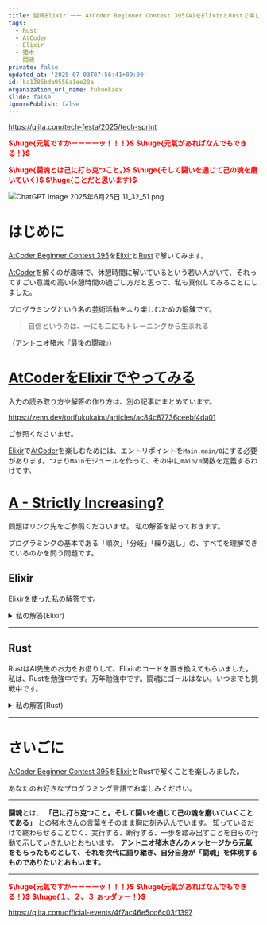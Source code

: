 ```yaml
---
title: 闘魂Elixir ーー AtCoder Beginner Contest 395(A)をElixirとRustで楽しむ
tags:
  - Rust
  - AtCoder
  - Elixir
  - 猪木
  - 闘魂
private: false
updated_at: '2025-07-03T07:56:41+09:00'
id: ba1386bda9558a1ee20a
organization_url_name: fukuokaex
slide: false
ignorePublish: false
---
```

https://qiita.com/tech-festa/2025/tech-sprint

<b><font color="red">$\huge{元氣ですかーーーーッ！！！}$</font></b>
<b><font color="red">$\huge{元氣があればなんでもできる！}$</font></b>

<b><font color="red">$\huge{闘魂とは己に打ち克つこと。}$</font></b>
<b><font color="red">$\huge{そして闘いを通じて己の魂を磨いていく}$</font></b>
<b><font color="red">$\huge{ことだと思います}$</font></b>

![ChatGPT Image 2025年6月25日 11_32_51.png](https://qiita-image-store.s3.ap-northeast-1.amazonaws.com/0/131808/a80ca1b4-3ccd-40c7-945b-6c8c969727e0.png)



# はじめに

[AtCoder Beginner Contest 395](https://atcoder.jp/contests/abc395)を[Elixir](https://elixir-lang.org/)と[Rust](https://www.rust-lang.org/)で解いてみます。  

[AtCoder](https://atcoder.jp/)を解くのが趣味で、休憩時間に解いているという若い人がいて、それってすごい意識の高い休憩時間の過ごし方だと思って、私も真似してみることにしました。  

プログラミングという名の芸術活動をより楽しむための鍛錬です。  

> 自信というのは、一にも二にもトレーニングから生まれる

（アントニオ猪木『最後の闘魂』）


# [AtCoderをElixirでやってみる](https://zenn.dev/torifukukaiou/articles/ac84c87736ceebf4da01)

入力の読み取り方や解答の作り方は、別の記事にまとめています。


https://zenn.dev/torifukukaiou/articles/ac84c87736ceebf4da01

ご参照くださいませ。

[Elixir](https://elixir-lang.org/)で[AtCoder](https://atcoder.jp/)を楽しむためには、エントリポイントを`Main.main/0`にする必要があります。つまり`Main`モジュールを作って、その中に`main/0`関数を定義するわけです。

# [A - Strictly Increasing?](https://atcoder.jp/contests/abc395/tasks/abc395_a)

問題はリンク先をご参照くださいませ。
私の解答を貼っておきます。

プログラミングの基本である「順次」「分岐」「繰り返し」の、すべてを理解できているのかを問う問題です。

## Elixir

Elixirを使った私の解答です。


<details><summary>私の解答(Elixir)</summary>

_問題文を読んでいらっしゃることを前提にひとこと解説をしておきます。_

次の2つの条件がそろった時に単調増加といえます:  

- MapSetして重複を排除した集合の要素数と元のリストの要素数が一致している
- 元のリストをソートしたものと元のリストの並び順が同じ

他にも隣同士の要素の大小比較を繰り返すことでも解けます。  


```elixir
defmodule Main do
  def main do
    IO.read(:line)
    list =
      IO.read(:line) |> String.trim() |> String.split(" ") |> Enum.map(&String.to_integer/1)
    
    solve(list)
    |> IO.puts()
  end

  def solve(list) do
    do_solve(MapSet.new(list) |> Enum.count(), Enum.count(list), Enum.sort(list), list)
  end

  defp do_solve(map_set_count, count, sorted_list, list) when map_set_count == count and sorted_list == list, do: "Yes"

  defp do_solve(_, _, _, _), do: "No"
end
```



</details>

---

## Rust

RustはAI先生のお力をお借りして、Elixirのコードを置き換えてもらいました。
私は、Rustを勉強中です。万年勉強中です。闘魂にゴールはない。いつまでも挑戦中です。

<details><summary>私の解答(Rust)</summary>

```rust
use std::collections::HashSet;
use std::io::{self, BufRead};

fn main() {
    let stdin = io::stdin();
    let mut lines = stdin.lock().lines();

    // 1行目は読み捨て
    let _ = lines.next();

    // 2行目を数列として読み込む
    let list: Vec<i32> = lines
        .next()
        .unwrap()
        .unwrap()
        .trim()
        .split_whitespace()
        .map(|s| s.parse().unwrap())
        .collect();

    println!("{}", solve(&list));
}

fn solve(list: &[i32]) -> &'static str {
    let set: HashSet<i32> = list.iter().copied().collect();
    let mut sorted = list.to_vec();
    sorted.sort();

    if set.len() == list.len() && sorted == list {
        "Yes"
    } else {
        "No"
    }
}
```

</details>

---

# さいごに

[AtCoder Beginner Contest 395](https://atcoder.jp/contests/abc395)を[Elixir](https://elixir-lang.org/)とRustで解くことを楽しみました。

あなたのお好きなプログラミング言語でお楽しみください。

---


**闘魂**とは、  **「己に打ち克つこと。そして闘いを通じて己の魂を磨いていくことである」** との猪木さんの言葉をそのまま胸に刻み込んでいます。
知っているだけで終わらせることなく、実行する、断行する、一歩を踏み出すことを自らの行動で示していきたいとおもいます。
**アントニオ猪木さんのメッセージから元氣をもらったものとして、それを次代に語り継ぎ、自分自身が「闘魂」を体現するものでありたいとおもいます。**

---

<b><font color="red">$\huge{元氣ですかーーーーッ！！！}$</font></b>
<b><font color="red">$\huge{元氣があればなんでもできる！}$</font></b>
<b><font color="red">$\huge{１、２、３ ぁっダァー！}$</font></b>


https://qiita.com/official-events/4f7ac46e5cd6c03f1397
